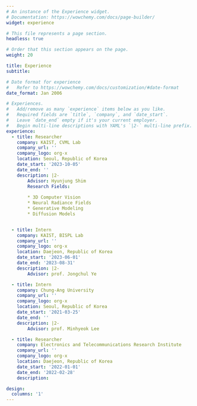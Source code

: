 ```yaml
---
# An instance of the Experience widget.
# Documentation: https://wowchemy.com/docs/page-builder/
widget: experience

# This file represents a page section.
headless: true

# Order that this section appears on the page.
weight: 20

title: Experience
subtitle:

# Date format for experience
#   Refer to https://wowchemy.com/docs/customization/#date-format
date_format: Jan 2006

# Experiences.
#   Add/remove as many `experience` items below as you like.
#   Required fields are `title`, `company`, and `date_start`.
#   Leave `date_end` empty if it's your current employer.
#   Begin multi-line descriptions with YAML's `|2-` multi-line prefix.
experience:
  - title: Researcher
    company: KAIST, CVML Lab
    company_url: ''
    company_logo: org-x
    location: Seoul, Republic of Korea
    date_start: '2023-10-05'
    date_end: ''
    description: |2-
        Advisor: Hyunjung Shim
        Research Fields:
        
        * 3D Computer Vision
        * Neural Radiance Fields
        * Generative Modeling
        * Diffusion Models


  - title: Intern
    company: KAIST, BISPL Lab
    company_url: ''
    company_logo: org-x
    location: Daejeon, Republic of Korea
    date_start: '2023-06-01'
    date_end: '2023-08-31'
    description: |2-
        Advisor: prof. Jongchul Ye

  - title: Intern
    company: Chung-Ang University
    company_url: ''
    company_logo: org-x
    location: Seoul, Republic of Korea
    date_start: '2021-03-25'
    date_end: ''
    description: |2-
        Advisor: prof. Minhyeok Lee

  - title: Researcher
    company: Electronics and Telecommunications Research Institute
    company_url: ''
    company_logo: org-x
    location: Daejeon, Republic of Korea
    date_start: '2022-01-01'
    date_end: '2022-02-28'
    description: 

design:
  columns: '1'
---
```


